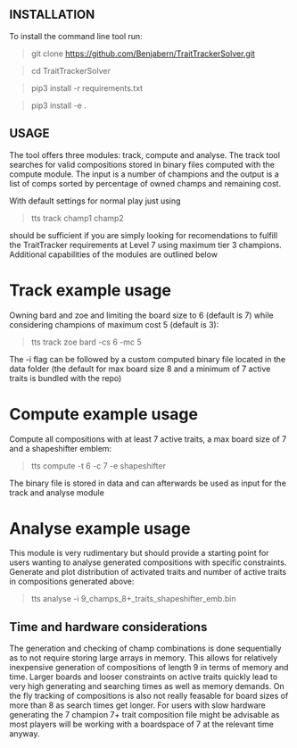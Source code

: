 ## INSTALLATION
To install the command line tool run:

> git clone https://github.com/Benjabern/TraitTrackerSolver.git

> cd TraitTrackerSolver

> pip3 install -r requirements.txt

> pip3 install -e .

## USAGE
The tool offers three modules: track, compute and analyse.
The track tool searches for valid compositions stored in binary files computed with the compute module.
The input is a number of champions and the output is a list of comps sorted by percentage of owned champs and remaining cost.

With default settings for normal play just using 
> tts track champ1 champ2

should be sufficient if you are simply looking for recomendations to fulfill the TraitTracker requirements at Level 7 using maximum tier 3 champions.
Additional capabilities of the modules are outlined below
# Track example usage
Owning bard and zoe and limiting the board size to 6 (default is 7) while considering champions of maximum cost 5 (default is 3):
> tts track zoe bard -cs 6 -mc 5

The -i flag can be followed by a custom computed binary file located in the data folder (the default for max board size 8 and a minimum of 7 active traits is bundled with the repo)
# Compute example usage
Compute all compositions with at least 7 active traits, a max board size of 7 and a shapeshifter emblem:
> tts compute -t 6 -c 7 -e shapeshifter

The binary file is stored in data and can afterwards be used as input for the track and analyse module
# Analyse example usage
This module is very rudimentary but should provide a starting point for users wanting to analyse generated compositions with specific constraints.
Generate and plot distribution of activated traits and number of active traits in compositions generated above:
> tts analyse -i 9_champs_8+_traits_shapeshifter_emb.bin

## Time and hardware considerations
The generation and checking of champ combinations is done sequentially as to not require storing large arrays in memory. 
This allows for relatively inexpensive generation of compositions of length 9 in terms of memory and time.
Larger boards and looser constraints on active traits quickly lead to very high generating and searching times as well as memory demands.
On the fly tracking of compositions is also not really feasable for board sizes of more than 8 as search times get longer.
For users with slow hardware generating the 7 champion 7+ trait composition file might be advisable as most players will be working with a boardspace of 7 at the relevant time anyway.
